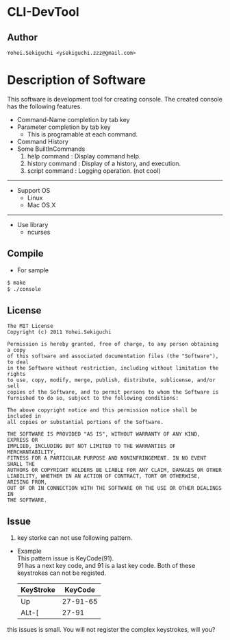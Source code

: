 # CLI-DevTool
## Author
    Yohei.Sekiguchi <ysekiguchi.zzz@gmail.com> 

# Description of Software
This software is development tool for creating console. The created console has the following features.
 
* Command-Name completion by tab key
* Parameter completion by tab key
    - This is programable at each command.
* Command History
* Some BuiltInCommands
    1. help command : Display command help.
    2. history command : Display of a history, and execution.
    3. script command : Logging operation. (not cool)

----

* Support OS
    * Linux
    * Mac OS X

----

* Use library
    * ncurses

## Compile
* For sample

```bash
$ make
$ ./console
```

## License
    The MIT License
    Copyright (c) 2011 Yohei.Sekiguchi

    Permission is hereby granted, free of charge, to any person obtaining a copy
    of this software and associated documentation files (the "Software"), to deal
    in the Software without restriction, including without limitation the rights
    to use, copy, modify, merge, publish, distribute, sublicense, and/or sell
    copies of the Software, and to permit persons to whom the Software is
    furnished to do so, subject to the following conditions:

    The above copyright notice and this permission notice shall be included in
    all copies or substantial portions of the Software.

    THE SOFTWARE IS PROVIDED "AS IS", WITHOUT WARRANTY OF ANY KIND, EXPRESS OR
    IMPLIED, INCLUDING BUT NOT LIMITED TO THE WARRANTIES OF MERCHANTABILITY,
    FITNESS FOR A PARTICULAR PURPOSE AND NONINFRINGEMENT. IN NO EVENT SHALL THE
    AUTHORS OR COPYRIGHT HOLDERS BE LIABLE FOR ANY CLAIM, DAMAGES OR OTHER
    LIABILITY, WHETHER IN AN ACTION OF CONTRACT, TORT OR OTHERWISE, ARISING FROM,
    OUT OF OR IN CONNECTION WITH THE SOFTWARE OR THE USE OR OTHER DEALINGS IN
    THE SOFTWARE.

## Issue
 
 1. key storke can not use following pattern.
  * Example <BR>
    This pattern issue is KeyCode(91).<BR>
    91 has a next key code, and 91 is a last key code. Both of these keystrokes can not be registed.

     | KeyStroke | KeyCode  |
     |-----------|----------|
     | Up        | 27-91-65 |
     | ALt-[     | 27-91    |

   this issues is small. You will not register the complex keystrokes, will you?

